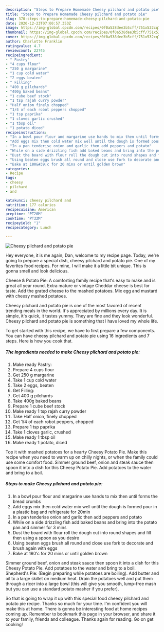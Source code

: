 ```yaml
---
description: "Steps to Prepare Homemade Cheesy pilchard and potato pie"
title: "Steps to Prepare Homemade Cheesy pilchard and potato pie"
slug: 370-steps-to-prepare-homemade-cheesy-pilchard-and-potato-pie
date: 2020-12-23T07:00:57.353Z
image: https://img-global.cpcdn.com/recipes/0f0a538dee3b5cff/751x532cq70/cheesy-pilchard-and-potato-pie-recipe-main-photo.jpg
thumbnail: https://img-global.cpcdn.com/recipes/0f0a538dee3b5cff/751x532cq70/cheesy-pilchard-and-potato-pie-recipe-main-photo.jpg
cover: https://img-global.cpcdn.com/recipes/0f0a538dee3b5cff/751x532cq70/cheesy-pilchard-and-potato-pie-recipe-main-photo.jpg
author: Charlotte Franklin
ratingvalue: 4.7
reviewcount: 22745
recipeingredient:
- " Pastry"
- "4 cups flour"
- "250 g margarine"
- "1 cup cold water"
- "2 eggs beaten"
- " Filling"
- "400 g pilchards"
- "400g baked beans"
- "1 cube beef stock"
- "1 tsp rajah curry powder"
- "Half onion finely chopped"
- "1/4 of each robot peppers chopped"
- "1 tsp paprika"
- "1 cloves garlic crushed"
- "1 tbsp oil"
- "1 potato diced"
recipeinstructions:
- "In a bowl pour flour and margarine use hands to mix then until forms the bread crumbs"
- "Add eggs mix then cold water mix well until the dough is formed pour in a plastic bag and refrigerate for 20min"
- "In a pan tenderise onion and garlic then add peppers and potato"
- "While on a side drizzling fish add baked beans and bring into the potato pan and simmer for 3 mins"
- "Dust the board with flour roll the dough cut into round shapes and fill then using a spoon as you desire"
- "Using beaten eggs brush all round and close use fork to decorate and brush again with eggs"
- "Bake at 180&#39;c for 20 mins or until golden brown"
categories:
- Recipe
tags:
- cheesy
- pilchard
- and

katakunci: cheesy pilchard and 
nutrition: 177 calories
recipecuisine: American
preptime: "PT20M"
cooktime: "PT32M"
recipeyield: "1"
recipecategory: Lunch

---
```



![Cheesy pilchard and potato pie](https://img-global.cpcdn.com/recipes/0f0a538dee3b5cff/751x532cq70/cheesy-pilchard-and-potato-pie-recipe-main-photo.jpg)

Hey everyone, it is me again, Dan, welcome to my recipe page. Today, we're going to prepare a special dish, cheesy pilchard and potato pie. One of my favorites food recipes. For mine, I will make it a little bit unique. This is gonna smell and look delicious.

Cheese &amp; Potato Pie: A comforting family recipe that&#39;s easy to make and is great all year round. Extra mature or vintage Cheddar cheese is best for taste. Add the grated cheese to the mashed potatoes. Mix egg and mustard with cheesy mashed potatoes.

Cheesy pilchard and potato pie is one of the most favored of recent trending meals in the world. It's appreciated by millions every day. It is simple, it's quick, it tastes yummy. They are fine and they look wonderful. Cheesy pilchard and potato pie is something that I have loved my whole life.


To get started with this recipe, we have to first prepare a few components. You can have cheesy pilchard and potato pie using 16 ingredients and 7 steps. Here is how you cook that.

<!--inarticleads1-->

##### The ingredients needed to make Cheesy pilchard and potato pie:

1. Make ready  Pastry:
1. Prepare 4 cups flour
1. Get 250 g margarine
1. Take 1 cup cold water
1. Take 2 eggs, beaten
1. Get  Filling:
1. Get 400 g pilchards
1. Take 400g baked beans
1. Prepare 1 cube beef stock
1. Make ready 1 tsp rajah curry powder
1. Take Half onion, finely chopped
1. Get 1/4 of each robot peppers, chopped
1. Prepare 1 tsp paprika
1. Take 1 cloves garlic, crushed
1. Make ready 1 tbsp oil
1. Make ready 1 potato, diced


Top it with mashed potatoes for a hearty Cheesy Potato Pie. Make this recipe when you need to warm up on chilly nights, or when the family could use some comfort food. Simmer ground beef, onion and steak sauce then spoon it into a dish for this Cheesy Potato Pie. Add potatoes to the water and bring to a boil. 

<!--inarticleads2-->

##### Steps to make Cheesy pilchard and potato pie:

1. In a bowl pour flour and margarine use hands to mix then until forms the bread crumbs
1. Add eggs mix then cold water mix well until the dough is formed pour in a plastic bag and refrigerate for 20min
1. In a pan tenderise onion and garlic then add peppers and potato
1. While on a side drizzling fish add baked beans and bring into the potato pan and simmer for 3 mins
1. Dust the board with flour roll the dough cut into round shapes and fill then using a spoon as you desire
1. Using beaten eggs brush all round and close use fork to decorate and brush again with eggs
1. Bake at 180&#39;c for 20 mins or until golden brown


Simmer ground beef, onion and steak sauce then spoon it into a dish for this Cheesy Potato Pie. Add potatoes to the water and bring to a boil. Shepherd&#39;s Pie: (Begin preparing while potatoes are boiling). Add butter and oil to a large skillet on medium heat. Drain the potatoes well and put them through a ricer into a large bowl (this will give you smooth, lump-free mash but you can use a standard potato masher if you prefer). 

So that is going to wrap it up with this special food cheesy pilchard and potato pie recipe. Thanks so much for your time. I'm confident you will make this at home. There is gonna be interesting food at home recipes coming up. Remember to bookmark this page in your browser, and share it to your family, friends and colleague. Thanks again for reading. Go on get cooking!
